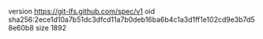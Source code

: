 version https://git-lfs.github.com/spec/v1
oid sha256:2ece1d10a7b51dc3dfcd11a7b0deb16ba6b4c1a3d1ff1e102cd9e3b7d58e60b8
size 1892
